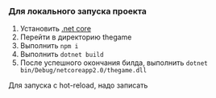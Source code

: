 ### Для локального запуска проекта

1. Установить [.net core](https://www.microsoft.com/net/learn/get-started/)
2. Перейти в директорию thegame
3. Выполнить `npm i`
4. Выполнить `dotnet build`
5. После успешного окончания билда, выполнить `dotnet bin/Debug/netcoreapp2.0/thegame.dll`

Для запуска с hot-reload, надо записать